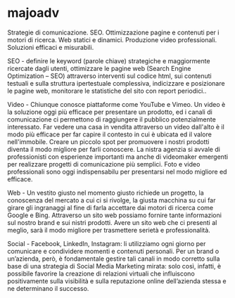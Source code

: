 # majoadv
Strategie di comunicazione. SEO. Ottimizzazione pagine e contenuti per i motori di ricerca. Web statici e dinamici. Produzione video professionali. Soluzioni efficaci e misurabili.

SEO - 
definire le keyword (parole chiave) strategiche e maggiormente ricercate dagli utenti, ottimizzare le pagine web (Search Engine Optimization – SEO) attraverso interventi sul codice html, sui contenuti testuali e sulla struttura ipertestuale complessiva, indicizzare e posizionare le pagine web, monitorare le statistiche del sito con report periodici..

Video - 
Chiunque conosce piattaforme come YouTube e Vimeo. Un video è la soluzione oggi più efficace per presentare un prodotto, ed i canali di comunicazione ci permettono di raggiungere il pubblico potenzialmente interessato. Far vedere una casa in vendita attraverso un video dall'alto è il modo più efficace per far capire il contesto in cui è ubicata ed il valore nell'immobile. Creare un piccolo spot per promuovere i nostri prodotti diventa il modo migliore per farli conoscere. La nistra agenzia si avvale di professionisti con esperienze importanti ma anche di videomaker emergenti per realizzare progetti di comunicazione più semplici. Foto e video professionali sono oggi indispensabilu per presentarsi nel modo migliore ed efficace.

Web - 
Un vestito giusto nel momento giusto richiede un progetto, la conoscenza del mercato a cui ci si rivolge, la giusta macchina su cui far girare gli ingranaggi al fine di farla accettare dai motori di ricerca come Google e Bing. Attraverso un sito web possiamo fornire tante informazioni sul nostro brand e sui nistri prodotti. Avere un sito web che ci presenti al meglio, sarà il modo migliore per trasmettere serietà e professionalità.

Social - 
Facebook, LinkedIn, Instagram: li utilizziamo ogni giorno per comunicare e condividere momenti e contenuti personali. Per un brand o un’azienda, però, è fondamentale gestire tali canali in modo corretto sulla base di una strategia di Social Media Marketing mirata: solo così, infatti, è possibile favorire la creazione di relazioni virtuali che influiscono positivamente sulla visibilità e sulla reputazione online dell’azienda stessa e ne determinano il successo.
